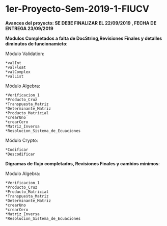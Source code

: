 # 1er-Proyecto-Sem-2019-1-FIUCV

**Avances del proyecto: SE DEBE FINALIZAR EL 22/09/2019 , FECHA DE ENTREGA 23/09/2019**

**Modulos Completados a falta de DocString,Revisiones Finales y detalles diminutos de funcionamieto**:

  Módulo Validation:

    *valInt
    *valFloat
    *valComplex
    *valList
    
  Módulo Algebra:
  
    *Verificacion_1
    *Producto_Cruz
    *Transpuesta_Matriz
    *Determinante_Matriz
    *Producto_Matricial
    *crearUno
    *crearCero
    *Matriz_Inversa
    *Resolucion_Sistema_de_Ecuaciones
    
  Módulo Crypto:

    *Codificar
    *Descodificar

**Digramas de flujo completados, Revisiones Finales y cambios minimos**:

  Modulo Algebra:
  
    *Verificacion_1
    *Producto_Cruz
    *Producto_Matricial
    *Transpuesta_Matriz
    *Determinante_Matriz
    *crearUno
    *crearCero
    *Matriz_Inversa
    *Resolucion_Sistema_de_Ecuaciones
